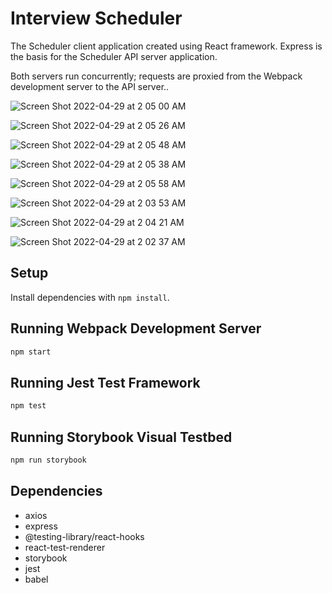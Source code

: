 # Interview Scheduler

The Scheduler client application created using React framework. Express is the basis for the Scheduler API server application.

Both servers run concurrently; requests are proxied from the Webpack development server to the API server..


![Screen Shot 2022-04-29 at 2 05 00 AM](https://user-images.githubusercontent.com/96452610/165893003-7abb0f8f-5222-4e05-bff9-f9fcc797064a.png)

![Screen Shot 2022-04-29 at 2 05 26 AM](https://user-images.githubusercontent.com/96452610/165893018-15a5ab69-c7df-4cf0-8439-9d6b37b50fe3.png)

![Screen Shot 2022-04-29 at 2 05 48 AM](https://user-images.githubusercontent.com/96452610/165893039-c8139fdc-1bf9-4735-b8ef-f3a238a901fb.png)

![Screen Shot 2022-04-29 at 2 05 38 AM](https://user-images.githubusercontent.com/96452610/165893027-c3a75750-b07d-4232-906b-967e8a764fe4.png)

![Screen Shot 2022-04-29 at 2 05 58 AM](https://user-images.githubusercontent.com/96452610/165893052-d25bc968-c892-4b27-a8c1-6387bf306b02.png)

![Screen Shot 2022-04-29 at 2 03 53 AM](https://user-images.githubusercontent.com/96452610/165893068-b15d74a2-69db-4a65-a872-87da8991b333.png)

![Screen Shot 2022-04-29 at 2 04 21 AM](https://user-images.githubusercontent.com/96452610/165893646-36daf9d6-12b9-4e17-9daa-0a29be172aed.png)

![Screen Shot 2022-04-29 at 2 02 37 AM](https://user-images.githubusercontent.com/96452610/165893743-e5a43eda-cbf0-43f5-910a-0b864701a47b.png)


## Setup

Install dependencies with `npm install`.

## Running Webpack Development Server

```sh
npm start
```

## Running Jest Test Framework

```sh
npm test
```

## Running Storybook Visual Testbed

```sh
npm run storybook
```
## Dependencies
- axios
- express
- @testing-library/react-hooks
- react-test-renderer
- storybook
- jest
- babel
